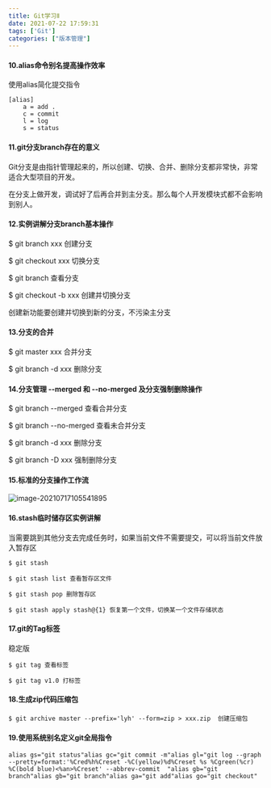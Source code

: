 ```yaml
---
title: Git学习Ⅱ
date: 2021-07-22 17:59:31
tags: ['Git']
categories: ["版本管理"]
---
```


#### 10.alias命令别名提高操作效率

使用alias简化提交指令

```shell
[alias]
	a = add .
	c = commit
	l = log
	s = status 
```

#### 11.git分支branch存在的意义

Git分支是由指针管理起来的，所以创建、切换、合并、删除分支都非常快，非常适合大型项目的开发。

在分支上做开发，调试好了后再合并到主分支。那么每个人开发模块式都不会影响到别人。

 <!--more-->



#### 12.实例讲解分支branch基本操作

$ git branch xxx 创建分支

$ git checkout xxx 切换分支

$ git branch 查看分支

$ git checkout -b xxx 创建并切换分支

创建新功能要创建并切换到新的分支，不污染主分支



#### 13.分支的合并

$ git master xxx 合并分支

$ git branch -d xxx 删除分支



#### 14.分支管理 --merged 和 --no-merged 及分支强制删除操作

 $ git branch --merged 查看合并分支

$ git branch --no-merged 查看未合并分支

$ git branch -d xxx 删除分支

$ git branch -D xxx 强制删除分支



#### 15.标准的分支操作工作流

![image-20210717105541895](C:\Users\22584\AppData\Roaming\Typora\typora-user-images\image-20210717105541895.png)





#### 16.stash临时储存区实例讲解

当需要跳到其他分支去完成任务时，如果当前文件不需要提交，可以将当前文件放入暂存区

```shell
$ git stash
```



```shell
$ git stash list 查看暂存区文件
```



```shell
$ git stash pop 删除暂存区
```



```shell
$ git stash apply stash@{1} 恢复第一个文件，切换某一个文件存储状态
```

#### 17.git的Tag标签

稳定版

```shell
$ git tag 查看标签
```



```shell
$ git tag v1.0 打标签
```

#### 18.生成zip代码压缩包

```shell
$ git archive master --prefix='lyh' --form=zip > xxx.zip  创建压缩包
```

#### 19.使用系统别名定义git全局指令

```shell
alias gs="git status"alias gc="git commit -m"alias gl="git log --graph --pretty=format:'%Cred%h%Creset -%C(yellow)%d%Creset %s %Cgreen(%cr) %C(bold blue)<%an>%Creset' --abbrev-commit  "alias gb="git branch"alias gb="git branch"alias ga="git add"alias go="git checkout"
```

